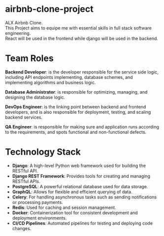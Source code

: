 # airbnb-clone-project
ALX Airbnb Clone.  
This Project aims to equipe me with essential skills in full stack software engineering.  
React will be used in the frontend while django will be used in the backend.  

# Team Roles
**Backend Developer**: is the developer responsible for the service side logic, including API endpoints implementing, database schemes, and implementing algorithms and business logic.  

**Database Administrator**: is responsible for optimizing, managing, and designing the database logic.  

**DevOps Engineer**: is the linking point between backend and frontend developers, and is also responsible for deployment, testing, and scaling backend services.

**QA Engineer**: is responsible for making sure and application runs according to the requirements, and spots functional and non-functional defects.

# Technology Stack
- **Django**: A high-level Python web framework used for building the RESTful API.
- **Django REST Framework**: Provides tools for creating and managing RESTful APIs.
- **PostgreSQL**: A powerful relational database used for data storage.
- **GraphQL**: Allows for flexible and efficient querying of data.
- **Celery**: For handling asynchronous tasks such as sending notifications or processing payments.
- **Redis**: Used for caching and session management.
- **Docker**: Containerization tool for consistent development and deployment environments.
- **CI/CD Pipelines**: Automated pipelines for testing and deploying code changes.
